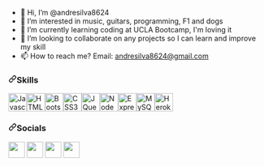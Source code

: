 - 👋 Hi, I’m @andresilva8624
- 👀 I’m interested in music, guitars, programming, F1 and dogs
- 🌱 I’m currently learning coding at UCLA Bootcamp, I'm loving it
- 💞️ I’m looking to collaborate on any projects so I can learn and improve my skill
- 📫 How to reach me? Email: andresilva8624@gmail.com

<!---
andresilva8624/andresilva8624 is a ✨ special ✨ repository because its `README.md` (this file) appears on your GitHub profile.
You can click the Preview link to take a look at your changes.
--->




<h3 dir="auto"><a id="user-content-skills" class="anchor" aria-hidden="true" href="#skills"><svg class="octicon octicon-link" viewBox="0 0 16 16" version="1.1" width="16" height="16" aria-hidden="true"><path fill-rule="evenodd" d="M7.775 3.275a.75.75 0 001.06 1.06l1.25-1.25a2 2 0 112.83 2.83l-2.5 2.5a2 2 0 01-2.83 0 .75.75 0 00-1.06 1.06 3.5 3.5 0 004.95 0l2.5-2.5a3.5 3.5 0 00-4.95-4.95l-1.25 1.25zm-4.69 9.64a2 2 0 010-2.83l2.5-2.5a2 2 0 012.83 0 .75.75 0 001.06-1.06 3.5 3.5 0 00-4.95 0l-2.5 2.5a3.5 3.5 0 004.95 4.95l1.25-1.25a.75.75 0 00-1.06-1.06l-1.25 1.25a2 2 0 01-2.83 0z"></path></svg></a>Skills</h3>


<p align="left" dir="auto"><a href="https://developer.mozilla.org/en-US/docs/Web/JavaScript" rel="nofollow"><img src="https://camo.githubusercontent.com/442c452cb73752bb1914ce03fce2017056d651a2099696b8594ddf5ccc74825e/68747470733a2f2f63646e2e6a7364656c6976722e6e65742f67682f64657669636f6e732f64657669636f6e2f69636f6e732f6a6176617363726970742f6a6176617363726970742d6f726967696e616c2e737667" width="36" height="36" alt="Javascript" data-canonical-src="https://cdn.jsdelivr.net/gh/devicons/devicon/icons/javascript/javascript-original.svg" style="max-width: 100%;"></a><a href="https://developer.mozilla.org/en-US/docs/Glossary/HTML5" rel="nofollow"><img src="https://camo.githubusercontent.com/d458b55282fc167f5a189b35e54f966acdd5100d9331d90bea6416f2805e7f95/68747470733a2f2f63646e2e6a7364656c6976722e6e65742f67682f64657669636f6e732f64657669636f6e2f69636f6e732f68746d6c352f68746d6c352d706c61696e2e737667" width="36" height="36" alt="HTML5" data-canonical-src="https://cdn.jsdelivr.net/gh/devicons/devicon/icons/html5/html5-plain.svg" style="max-width: 100%;"></a><a href="https://getbootstrap.com/" rel="nofollow"><img src="https://camo.githubusercontent.com/964a169bbc7417bcf2b1ee0ddd2122d9592a50dee693f9421428bdd11d32c18e/68747470733a2f2f63646e2e6a7364656c6976722e6e65742f67682f64657669636f6e732f64657669636f6e2f69636f6e732f626f6f7473747261702f626f6f7473747261702d706c61696e2e737667" width="36" height="36" alt="Bootstrap" data-canonical-src="https://cdn.jsdelivr.net/gh/devicons/devicon/icons/bootstrap/bootstrap-plain.svg" style="max-width: 100%;"></a><a href="https://www.w3.org/TR/CSS/#css" rel="nofollow"><img src="https://camo.githubusercontent.com/ad8fbf7f75f04b296b72beb893acf572b364e69ec35ea41a68a29507f5b1cd1b/68747470733a2f2f63646e2e6a7364656c6976722e6e65742f67682f64657669636f6e732f64657669636f6e2f69636f6e732f637373332f637373332d706c61696e2e737667" width="36" height="36" alt="CSS3" data-canonical-src="https://cdn.jsdelivr.net/gh/devicons/devicon/icons/css3/css3-plain.svg" style="max-width: 100%;"></a><a href="https://jquery.com/" rel="nofollow"><img src="https://camo.githubusercontent.com/ec5990910320c9de755eba6500e9634cae1900632cedb3f7f0ebd625640171c4/68747470733a2f2f63646e2e6a7364656c6976722e6e65742f67682f64657669636f6e732f64657669636f6e2f69636f6e732f6a71756572792f6a71756572792d706c61696e2e737667" width="36" height="36" alt="JQuery" data-canonical-src="https://cdn.jsdelivr.net/gh/devicons/devicon/icons/jquery/jquery-plain.svg" style="max-width: 100%;"></a><a href="https://nodejs.org/en/" rel="nofollow"><img src="https://camo.githubusercontent.com/900baefb89e187c8b32cdbb3b440d1502fe8f30a1a335cc5dc5868af0142f8b1/68747470733a2f2f63646e2e6a7364656c6976722e6e65742f67682f64657669636f6e732f64657669636f6e2f69636f6e732f6e6f64656a732f6e6f64656a732d6f726967696e616c2e737667" width="36" height="36" alt="NodeJS" data-canonical-src="https://cdn.jsdelivr.net/gh/devicons/devicon/icons/nodejs/nodejs-original.svg" style="max-width: 100%;"></a><a href="https://expressjs.com/" rel="nofollow"><img src="https://camo.githubusercontent.com/40756575fc2fd74b1883ea0cc5c2a49aa7048ab58286f43a121109d69a9ea160/68747470733a2f2f63646e2e6a7364656c6976722e6e65742f67682f64657669636f6e732f64657669636f6e2f69636f6e732f657870726573732f657870726573732d6f726967696e616c2e737667" width="36" height="36" alt="ExpressJS" data-canonical-src="https://cdn.jsdelivr.net/gh/devicons/devicon/icons/express/express-original.svg" style="max-width: 100%;"></a><a href="https://www.mysql.com/" rel="nofollow"><img src="https://camo.githubusercontent.com/2582ec2237a3a1fbd34e9b57332b72be27a7facb32abe7c2335e5f86e5f457a8/68747470733a2f2f63646e2e6a7364656c6976722e6e65742f67682f64657669636f6e732f64657669636f6e2f69636f6e732f6d7973716c2f6d7973716c2d6f726967696e616c2e737667" width="36" height="36" alt="MySQL" data-canonical-src="https://cdn.jsdelivr.net/gh/devicons/devicon/icons/mysql/mysql-original.svg" style="max-width: 100%;"></a><a href="https://www.heroku.com/" rel="nofollow"><img src="https://camo.githubusercontent.com/d3c6550082b8555095a4d26683324126d3e00fb429a30505bb56911b8cf57369/68747470733a2f2f63646e2e6a7364656c6976722e6e65742f67682f64657669636f6e732f64657669636f6e2f69636f6e732f6865726f6b752f6865726f6b752d6f726967696e616c2e737667" width="36" height="36" alt="Heroku" data-canonical-src="https://cdn.jsdelivr.net/gh/devicons/devicon/icons/heroku/heroku-original.svg" style="max-width: 100%;"></a></p>



<h3 dir="auto"><a id="user-content-socials" class="anchor" aria-hidden="true" href="#socials"><svg class="octicon octicon-link" viewBox="0 0 16 16" version="1.1" width="16" height="16" aria-hidden="true"><path fill-rule="evenodd" d="M7.775 3.275a.75.75 0 001.06 1.06l1.25-1.25a2 2 0 112.83 2.83l-2.5 2.5a2 2 0 01-2.83 0 .75.75 0 00-1.06 1.06 3.5 3.5 0 004.95 0l2.5-2.5a3.5 3.5 0 00-4.95-4.95l-1.25 1.25zm-4.69 9.64a2 2 0 010-2.83l2.5-2.5a2 2 0 012.83 0 .75.75 0 001.06-1.06 3.5 3.5 0 00-4.95 0l-2.5 2.5a3.5 3.5 0 004.95 4.95l1.25-1.25a.75.75 0 00-1.06-1.06l-1.25 1.25a2 2 0 01-2.83 0z"></path></svg></a>Socials</h3>

<p align="left" dir="auto">
<a href="https://www.github.com/andresilva8624"><img src="https://raw.githubusercontent.com/danielcranney/readme-generator/main/public/icons/socials/github.svg" width="32" height="32" style="max-width: 100%;"></a>
<a href="https://www.linkedin.com/in/andresilva8624/" rel="nofollow"><img src="https://raw.githubusercontent.com/danielcranney/readme-generator/main/public/icons/socials/linkedin.svg" width="32" height="32" style="max-width: 100%;"></a>
<a href="https://www.stackoverflow.com/users/19332349/andre-silva" rel="nofollow"><img src="https://raw.githubusercontent.com/danielcranney/readme-generator/main/public/icons/socials/stackoverflow.svg" width="32" height="32" style="max-width: 100%;"></a>
<a href="https://www.twitter.com/andresilvagold" rel="nofollow"><img src="https://raw.githubusercontent.com/danielcranney/readme-generator/main/public/icons/socials/twitter.svg" width="32" height="32" style="max-width: 100%;"></a>
</p>


